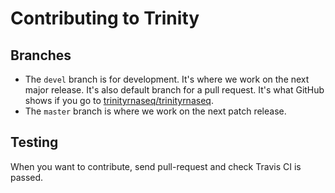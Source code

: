 # Contributing to Trinity

## Branches

* The `devel` branch is for development. It's where we work on the next major release. It's also default branch for a pull request. It's what GitHub shows if you go to [trinityrnaseq/trinityrnaseq](https://github.com/trinityrnaseq/trinityrnaseq).
* The `master` branch is where we work on the next patch release.

## Testing

When you want to contribute, send pull-request and check Travis CI is passed.




